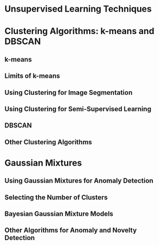 # Unsupervised Learning Techniques


<!------------------------------------------------------->
<!------------------------------------------------------->
<!------------------------------------------------------->




# Clustering Algorithms: k-means and DBSCAN                             





<!------------------------------------------------------->
<!------------------------------------------------------->                        
## k-means                                                                





<!------------------------------------------------------->
<!------------------------------------------------------->                                                     
## Limits of k-means                                                      





<!------------------------------------------------------->
<!------------------------------------------------------->                                              
## Using Clustering for Image Segmentation                                





<!------------------------------------------------------->
<!------------------------------------------------------->                           
## Using Clustering for Semi-Supervised Learning                          





<!------------------------------------------------------->
<!------------------------------------------------------->                       
## DBSCAN                                                                  





<!------------------------------------------------------->
<!------------------------------------------------------->                                                 
## Other Clustering Algorithms                                            






<!------------------------------------------------------->
<!------------------------------------------------------->
<!------------------------------------------------------->
                                     
# Gaussian Mixtures                                                     





<!------------------------------------------------------->
<!------------------------------------------------------->                                                  
## Using Gaussian Mixtures for Anomaly Detection                           





<!------------------------------------------------------->
<!------------------------------------------------------->                   
## Selecting the Number of Clusters                                       





<!------------------------------------------------------->
<!------------------------------------------------------->                                   
## Bayesian Gaussian Mixture Models                                       





<!------------------------------------------------------->
<!------------------------------------------------------->                               
## Other Algorithms for Anomaly and Novelty Detection                                    

<!------------------------------------------------------->
<!------------------------------------------------------->
<!-------------------------------------------------------> 
               




